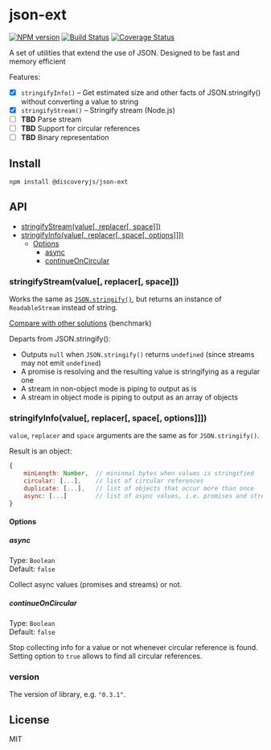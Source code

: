 # json-ext

[![NPM version](https://img.shields.io/npm/v/@discoveryjs/json-ext.svg)](https://www.npmjs.com/package/@discoveryjs/json-ext)
[![Build Status](https://travis-ci.org/discoveryjs/json-ext.svg?branch=master)](https://travis-ci.org/discoveryjs/json-ext)
[![Coverage Status](https://coveralls.io/repos/github/discoveryjs/json-ext/badge.svg?branch=master)](https://coveralls.io/github/discoveryjs/json-ext?)

A set of utilities that extend the use of JSON. Designed to be fast and memory efficient

Features:

- [x] `stringifyInfo()` – Get estimated size and other facts of JSON.stringify() without converting a value to string
- [x] `stringifyStream()` – Stringify stream (Node.js)
- [ ] **TBD** Parse stream
- [ ] **TBD** Support for circular references
- [ ] **TBD** Binary representation

## Install

```bash
npm install @discoveryjs/json-ext
```

## API

- [stringifyStream(value[, replacer[, space]])](#stringifystreamvalue-replacer-space)
- [stringifyInfo(value[, replacer[, space[, options]]])](#stringifyinfovalue-replacer-space-options)
    - [Options](#options)
        - [async](#async)
        - [continueOnCircular](#continueoncircular)

### stringifyStream(value[, replacer[, space]])

Works the same as [`JSON.stringify()`](https://developer.mozilla.org/en-US/docs/Web/JavaScript/Reference/Global_Objects/JSON/stringify), but returns an instance of `ReadableStream` instead of string.

[Compare with other solutions](https://github.com/discoveryjs/json-ext/tree/master/benchmarks#stream-stringifying) (benchmark)

Departs from JSON.stringify():
- Outputs `null` when `JSON.stringify()` returns `undefined` (since streams may not emit `undefined`)
- A promise is resolving and the resulting value is stringifying as a regular one
- A stream in non-object mode is piping to output as is
- A stream in object mode is piping to output as an array of objects

### stringifyInfo(value[, replacer[, space[, options]]])

`value`, `replacer` and `space` arguments are the same as for `JSON.stringify()`.

Result is an object:

```js
{
    minLength: Number,  // mininmal bytes when values is stringified
    circular: [...],    // list of circular references
    duplicate: [...],   // list of objects that occur more than once
    async: [...]        // list of async values, i.e. promises and streams
}
```

#### Options

##### async

Type: `Boolean`  
Default: `false`

Collect async values (promises and streams) or not.

##### continueOnCircular

Type: `Boolean`  
Default: `false`

Stop collecting info for a value or not whenever circular reference is found. Setting option to `true` allows to find all circular references.

### version

The version of library, e.g. `"0.3.1"`.

## License

MIT

